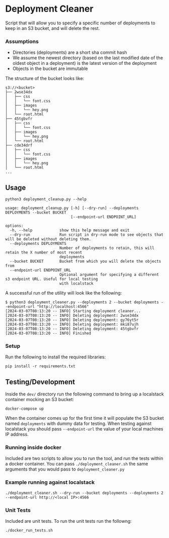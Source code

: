 # Deployment Cleaner

Script that will allow you to specify a specific number of deployments to keep in an S3 bucket, and will delete the rest.

### Assumptions

- Directories (deployments) are a short sha commit hash
- We assume the newest directory (based on the last modified date of the oldest object in a deployment) is the latest version of the deployment
- Objects in the bucket are immutable

The structure of the bucket looks like:
```
s3://<bucket>
├── 2wse34dx
│   ├── css
│   │   └── font.css
│   ├── images
│   │   └── hey.png
│   └── root.html
├── 45tgbvfr
│   ├── css
│   │   └── font.css
│   ├── images
│   │   └── hey.png
│   └── root.html
├── cde34drf
│   ├── css
│   │   └── font.css
│   ├── images
│   │   └── hey.png
│   └── root.html
...
```

## Usage

```
python3 deployment_cleanup.py --help                                                                      

usage: deployment_cleanup.py [-h] [--dry-run] --deployments DEPLOYMENTS --bucket BUCKET
                             [--endpoint-url ENDPOINT_URL]

options:
  -h, --help            show this help message and exit
  --dry-run             Run script in dry-run mode to see objects that will be deleted without deleting them.
  --deployments DEPLOYMENTS
                        Number of deployments to retain, this will retain the X number of most recent
                        deployments
  --bucket BUCKET       Bucket from which you will delete the objects from
  --endpoint-url ENDPOINT_URL
                        Optional argument for specifying a different s3 endpoint URL. Useful for local testing
                        with localstack
```

A successful run of the utility will look like the following:
```
$ python3 deployment_cleaner.py --deployments 2 --bucket deployments --endpoint-url "http://localhost:4566"                                     
[2024-03-07T08:13:20 -- INFO] Starting deployment cleaner...
[2024-03-07T08:13:20 -- INFO] Deleting deployment: 2wse34dx
[2024-03-07T08:13:20 -- INFO] Deleting deployment: gy76yt5r
[2024-03-07T08:13:20 -- INFO] Deleting deployment: mki87ujh
[2024-03-07T08:13:20 -- INFO] Deleting deployment: 45tgbvfr
[2024-03-07T08:13:20 -- INFO] Finished
```

### Setup

Run the following to install the required libraries:
```
pip install -r requirements.txt
```

## Testing/Development

Inside the `dev/` directory run the following command to bring up a localstack container mocking an S3 bucket:

```
docker-compose up
```

When the container comes up for the first time it will populate the S3 bucket named `deployments` with dummy data for testing. When testing against localstack you should pass `--endpoint-url` the value of your local machines IP address.

### Running inside docker

Included are two scripts to allow you to run the tool, and run the tests within a docker container. You can pass `./deployment_cleaner.sh` the same arguments that you would pass to `deployment_cleaner.py`

### Example running against localstack

```
./deployment_cleaner.sh --dry-run --bucket deployments --deployments 2 --endpoint-url http://<local IP>:4566
```

### Unit Tests

Included are unit tests. To run the unit tests run the followng:
```
./docker_run_tests.sh
```